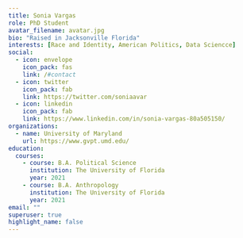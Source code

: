 ```yaml
---
title: Sonia Vargas
role: PhD Student
avatar_filename: avatar.jpg
bio: "Raised in Jacksonville Florida"
interests: [Race and Identity, American Politics, Data Sciencce]
social:
  - icon: envelope
    icon_pack: fas
    link: /#contact
  - icon: twitter
    icon_pack: fab
    link: https://twitter.com/soniaavar
  - icon: linkedin
    icon_pack: fab
    link: https://www.linkedin.com/in/sonia-vargas-80a505150/
organizations:
  - name: University of Maryland
    url: https://www.gvpt.umd.edu/
education:
  courses:
    - course: B.A. Political Science
      institution: The University of Florida
      year: 2021
    - course: B.A. Anthropology
      institution: The University of Florida
      year: 2021
email: ""
superuser: true
highlight_name: false
---
```

